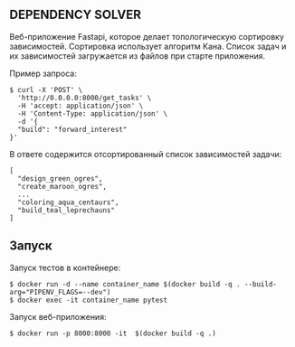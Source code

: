 ## DEPENDENCY SOLVER

Веб-приложение Fastapi, которое делает топологическую сортировку зависимостей. Сортировка использует алгоритм Кана. Список задач и их зависимостей загружается из файлов при старте приложения.

Пример запроса:
```
$ curl -X 'POST' \
  'http://0.0.0.0:8000/get_tasks' \
  -H 'accept: application/json' \
  -H 'Content-Type: application/json' \
  -d '{
  "build": "forward_interest"
}'
```
В ответе содержится отсортированный список зависимостей задачи:
```
[
  "design_green_ogres",
  "create_maroon_ogres",
  ...
  "coloring_aqua_centaurs",
  "build_teal_leprechauns"
]
```

## Запуск

Запуск тестов в контейнере:

```
$ docker run -d --name container_name $(docker build -q . --build-arg="PIPENV_FLAGS=--dev")
$ docker exec -it container_name pytest
```

Запуск веб-приложения:
```
$ docker run -p 8000:8000 -it  $(docker build -q .)
```